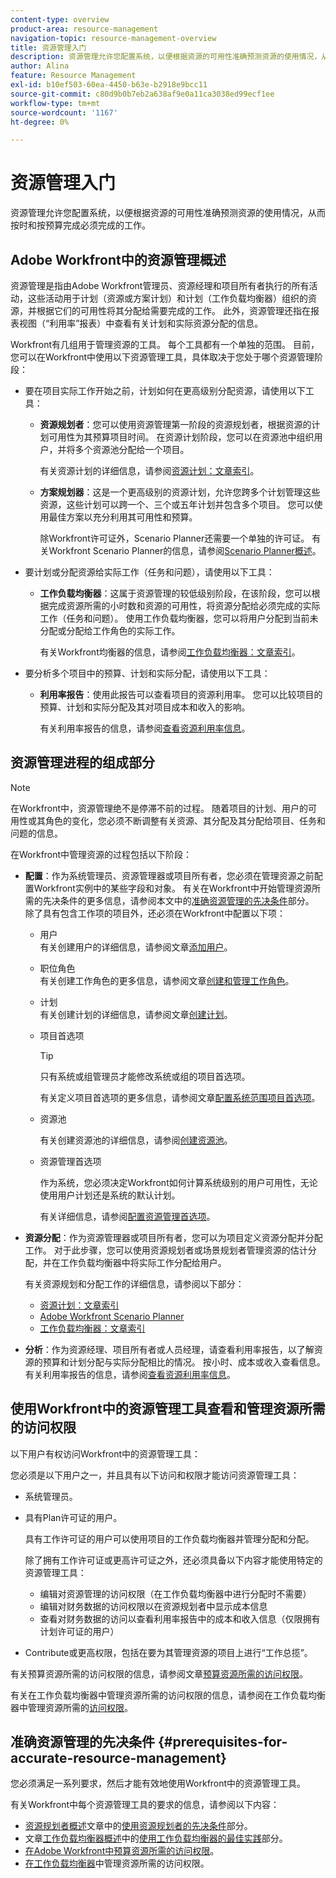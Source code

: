 ```yaml
---
content-type: overview
product-area: resource-management
navigation-topic: resource-management-overview
title: 资源管理入门
description: 资源管理允许您配置系统，以便根据资源的可用性准确预测资源的使用情况，从而按时和按预算完成必须完成的工作。
author: Alina
feature: Resource Management
exl-id: b10ef503-60ea-4450-b63e-b2918e9bcc11
source-git-commit: c80d9b0b7eb2a638af9e0a11ca3038ed99ecf1ee
workflow-type: tm+mt
source-wordcount: '1167'
ht-degree: 0%

---
```


# 资源管理入门

<!-- Audited: 12/2023 -->

<!--
<p>(NOTE: DO NOT DELETE THIS ARTICLE. MANY ARTICLES MENTIONING RES MANAGEMENT ARE AND STILL SHOULD / WILL BE LINKED TO IT.) </p>
<p>(NOTE: Alina: ***As functionality is removed from Legacy and added to Res Planning - this will be continually updated: remove the Legacy Res Planning when that functionality is removed from the system.) </p>
</div>
-->

资源管理允许您配置系统，以便根据资源的可用性准确预测资源的使用情况，从而按时和按预算完成必须完成的工作。

## Adobe Workfront中的资源管理概述

资源管理是指由Adobe Workfront管理员、资源经理和项目所有者执行的所有活动，这些活动用于计划（资源或方案计划）和计划（工作负载均衡器）组织的资源，并根据它们的可用性将其分配给需要完成的工作。 此外，资源管理还指在报表视图（“利用率”报表）中查看有关计划和实际资源分配的信息。

Workfront有几组用于管理资源的工具。 每个工具都有一个单独的范围。 目前，您可以在Workfront中使用以下资源管理工具，具体取决于您处于哪个资源管理阶段：

* 要在项目实际工作开始之前，计划如何在更高级别分配资源，请使用以下工具：

   * **资源规划者**：您可以使用资源管理第一阶段的资源规划者，根据资源的计划可用性为其预算项目时间。 在资源计划阶段，您可以在资源池中组织用户，并将多个资源池分配给一个项目。

     有关资源计划的详细信息，请参阅[资源计划：文章索引](../../resource-mgmt/resource-planning/resource-planning-overview.md)。

   * **方案规划器**：这是一个更高级别的资源计划，允许您跨多个计划管理这些资源，这些计划可以跨一个、三个或五年计划并包含多个项目。 您可以使用最佳方案以充分利用其可用性和预算。

     除Workfront许可证外，Scenario Planner还需要一个单独的许可证。 有关Workfront Scenario Planner的信息，请参阅[Scenario Planner概述](../../scenario-planner/scenario-planner-overview.md)。

     <!--   
     <p data-mc-conditions="QuicksilverOrClassic.Draft mode">(NOTE: when more functionality is added, maybe we add that we recommend to start here if this is available for them?!) </p>   
     -->

* 要计划或分配资源给实际工作（任务和问题），请使用以下工具：

   * **工作负载均衡器**：这属于资源管理的较低级别阶段，在该阶段，您可以根据完成资源所需的小时数和资源的可用性，将资源分配给必须完成的实际工作（任务和问题）。 使用工作负载均衡器，您可以将用户分配到当前未分配或分配给工作角色的实际工作。

     有关Workfront均衡器的信息，请参阅[工作负载均衡器：文章索引](../../resource-mgmt/workload-balancer/workload-balancer.md)。

<!--

  * **Scheduling** (deprecated <span class="preview">and removed from the Preview environment</span>): Refers to assigning actual work to users by matching the job roles assigned to the tasks and issues with the job roles they can fulfill, or assigning actual work to users on tasks and issues which are currently unassigned. This happens at a lower-level in the process of managing resources, where you can assign your resources to the actual work (tasks and issues) that they must fulfill, according to the hours needed in the project plan to fulfill them.  

     For more information about resource scheduling, see the section [Resource Scheduling](../../resource-mgmt/resource-scheduling/resource-scheduling-overview.md).

    >[!CAUTION]
    >
    >
    >We are no longer supporting the Resource Scheduling tools and they will be removed from Workfront in **January 2023**. We recommend that you use the Workload Balancer for scheduling your resources. 
    >
    >
    >* For information about scheduling resources using the Workload Balancer, see the section [The Workload Balancer](../../resource-mgmt/workload-balancer/workload-balancer.md).
    >
    >
    >* For more information about the timeline for removing the Resource Scheduling tools and replacing them with the Workload Balancer, see [Deprecation of Resource Scheduling tools in Adobe Workfront](../../resource-mgmt/resource-mgmt-overview/deprecate-resource-scheduling.md).

-->
* 要分析多个项目中的预算、计划和实际分配，请使用以下工具：

   * **利用率报告**：使用此报告可以查看项目的资源利用率。 您可以比较项目的预算、计划和实际分配及其对项目成本和收入的影响。

     有关利用率报告的信息，请参阅[查看资源利用率信息](../../resource-mgmt/resource-utilization/view-utilization-information.md)。

## 资源管理进程的组成部分

>[!NOTE]
>
>在Workfront中，资源管理绝不是停滞不前的过程。 随着项目的计划、用户的可用性或其角色的变化，您必须不断调整有关资源、其分配及其分配给项目、任务和问题的信息。

在Workfront中管理资源的过程包括以下阶段：

* **配置**：作为系统管理员、资源管理器或项目所有者，您必须在管理资源之前配置Workfront实例中的某些字段和对象。 有关在Workfront中开始管理资源所需的先决条件的更多信息，请参阅本文中的[准确资源管理的先决条件](#prerequisites-for-accurate-resource-management)部分。\
  除了具有包含工作项的项目外，还必须在Workfront中配置以下项：

   * 用户\
     有关创建用户的详细信息，请参阅文章[添加用户](../../administration-and-setup/add-users/create-and-manage-users/add-users.md)。

   * 职位角色\
     有关创建工作角色的更多信息，请参阅文章[创建和管理工作角色](../../administration-and-setup/set-up-workfront/organizational-setup/create-manage-job-roles.md)。

   * 计划\
     有关创建计划的详细信息，请参阅文章[创建计划](../../administration-and-setup/set-up-workfront/configure-timesheets-schedules/create-schedules.md)。

   * 项目首选项

     >[!TIP]
     >
     >只有系统或组管理员才能修改系统或组的项目首选项。

     有关定义项目首选项的更多信息，请参阅文章[配置系统范围项目首选项](../../administration-and-setup/set-up-workfront/configure-system-defaults/set-project-preferences.md)。

   * 资源池

     有关创建资源池的详细信息，请参阅[创建资源池](../../resource-mgmt/resource-planning/resource-pools/create-resource-pools.md)。

   * 资源管理首选项

     作为系统，您必须决定Workfront如何计算系统级别的用户可用性，无论使用用户计划还是系统的默认计划。

     有关详细信息，请参阅[配置资源管理首选项](../../administration-and-setup/set-up-workfront/configure-system-defaults/configure-resource-mgmt-preferences.md)。

* **资源分配**：作为资源管理器或项目所有者，您可以为项目定义资源分配并分配工作。 对于此步骤，您可以使用资源规划者或场景规划者管理资源的估计分配，并在工作负载均衡器中将实际工作分配给用户。

  有关资源规划和分配工作的详细信息，请参阅以下部分：

   * [资源计划：文章索引](../../resource-mgmt/resource-planning/resource-planning-overview.md)
   * [Adobe Workfront Scenario Planner](../../scenario-planner/scenario-planning.md)
   * [工作负载均衡器：文章索引](../../resource-mgmt/workload-balancer/workload-balancer.md)

<!--
* **Resource scheduling**: After generally planning for resources to use on your projects at a high level, you can start assigning work items (tasks and issues) to users based on their job roles using the Workload Balancer.

  For more information, see [Workload Balancer overview](../workload-balancer/overview-workload-balancer.md). 
-->

* **分析**：作为资源经理、项目所有者或人员经理，请查看利用率报告，以了解资源的预算和计划分配与实际分配相比的情况。 按小时、成本或收入查看信息。 有关利用率报告的信息，请参阅[查看资源利用率信息](../../resource-mgmt/resource-utilization/view-utilization-information.md)。

## 使用Workfront中的资源管理工具查看和管理资源所需的访问权限

以下用户有权访问Workfront中的资源管理工具：

您必须是以下用户之一，并且具有以下访问和权限才能访问资源管理工具：

* 系统管理员。
* 具有Plan许可证的用户。

  具有工作许可证的用户可以使用项目的工作负载均衡器并管理分配和分配。

  除了拥有工作许可证或更高许可证之外，还必须具备以下内容才能使用特定的资源管理工具：

   * 编辑对资源管理的访问权限（在工作负载均衡器中进行分配时不需要）
   * 编辑对财务数据的访问权限以在资源规划者中显示成本信息
   * 查看对财务数据的访问以查看利用率报告中的成本和收入信息（仅限拥有计划许可证的用户）

* Contribute或更高权限，包括在要为其管理资源的项目上进行“工作总揽”。

<!--
* Designated as a Resource Manager for projects to use the Scheduling tool (the Scheduling tool is deprecated).

  >[!TIP]
  >
  >You do not have to be a Resource Manager to use the Resource Planner, Scenario Planner, or the Workload Balancer. 
-->

有关预算资源所需的访问权限的信息，请参阅文章[预算资源所需的访问权限](../../resource-mgmt/resource-planning/access-needed-to-budget-resources.md)。

有关在工作负载均衡器中管理资源所需的访问权限的信息，请参阅在工作负载均衡器中管理资源所需的[访问权限](../../resource-mgmt/workload-balancer/access-needed-manage-resources-balancer.md)。

## 准确资源管理的先决条件  {#prerequisites-for-accurate-resource-management}

您必须满足一系列要求，然后才能有效地使用Workfront中的资源管理工具。

有关Workfront中每个资源管理工具的要求的信息，请参阅以下内容：

* [资源规划者概述](../../resource-mgmt/resource-planning/get-started-resource-planner.md)文章中的[使用资源规划者的先决条件](../../resource-mgmt/resource-planning/get-started-resource-planner.md#prerequisites-for-working-in-the-resource-planner)部分。
  <!--remove this at production: * The section "Prerequisites" in the article [Get started with Resource Scheduling](../../resource-mgmt/resource-scheduling/get-started-resource-scheduling.md).-->
* 文章[工作负载均衡器概述](../../resource-mgmt/workload-balancer/overview-workload-balancer.md)中的[使用工作负载均衡器的最佳实践](../../resource-mgmt/workload-balancer/overview-workload-balancer.md#best-practices-for-using-the-workload-balancer)部分。
* [在Adobe Workfront中预算资源所需的访问权限](../../resource-mgmt/resource-planning/access-needed-to-budget-resources.md)。
* [在工作负载均衡器](../../resource-mgmt/workload-balancer/access-needed-manage-resources-balancer.md)中管理资源所需的访问权限。

<!--
<div data-mc-conditions="QuicksilverOrClassic.Draft mode">
<p>(NOTE: drafted and replaced with the links to each prerequisites instead) </p>
<p> We recommend that the following settings exist before starting to manage resources for your organization: </p>
<ul>
<li> You must have users in the system who have active accounts. </li>
<li> You must assign a Plan or a Worker license to the users whose work allocation you want to manage. <note type="note">
Although you can assign work to a Reviewer or a Requestor, they cannot complete it.
<br>We recommend against assigning work to Reviewers or Requestors. For information about access levels in Workfront, see
<a href="../../administration-and-setup/add-users/access-levels-and-object-permissions/access-levels-overview.md" class="MCXref xref" xrefformat="{para}">Access levels overview</a>.
</note></li>
<li> You must have job roles configured in the system.<br>For information about adding job roles to Workfront, see the article <a href="../../administration-and-setup/set-up-workfront/organizational-setup/create-manage-job-roles.md" class="MCXref xref" xrefformat="{para}">Create and manage job roles</a>.</li>
<li> (Optional) If you want to budget cost for your work, your job roles and your users must also have rates associated with them.<br></li>
<li> You must associate at least one job role with your users. </li>
<li> You must specify a valid value for the FTE field of all users when you use the User's Schedule instead of The Default Schedule in your Resource Management system preferences. <br>For information about editing users to ensure they have a job role, FTE, or cost associated with them, see the article <a href="../../administration-and-setup/add-users/create-and-manage-users/edit-a-users-profile.md" class="MCXref xref" xrefformat="{para}">Edit a user's profile</a>. For information about editing the Resource Management preferences in your system, see <a href="../../administration-and-setup/set-up-workfront/configure-system-defaults/configure-resource-mgmt-preferences.md" class="MCXref xref" xrefformat="{para}">Configure Resource Management preferences</a>.</li>
<li>You must associate accurate schedules with your users and they should include schedule exceptions.<br>For information about creating and editing schedules, see the article <a href="../../administration-and-setup/set-up-workfront/configure-timesheets-schedules/create-schedules.md" class="MCXref xref" xrefformat="{para}">Create a schedule</a>.</li>
<li>The Time Off calendar of the users must be up to date. </li>
<li> <p>The following is recommended for the Resource Planner when applying the Project and Role views: </p>
<ul>
<li> <p>You must associate projects with Resource Pools.<br>For information about associating projects with Resource Pools, see <a href="../../resource-mgmt/resource-planning/resource-pools/associate-resource-pools-with-projects-and-templates.md" class="MCXref xref" xrefformat="{para}">Associate resource pools with projects and templates</a>.</p> </li>
</ul> </li>
<li> <p>Your must designate a Resource Manager on your projects and they must have the correct access to budget resources when using the Scheduling tools. </p> <p>For information about the access needed to budget resources, see the article <a href="../../resource-mgmt/resource-planning/access-needed-to-budget-resources.md" class="MCXref xref" xrefformat="{para}">Access needed to budget resources in&nbsp;Adobe Workfront</a>.</p> </li>
<li> <p>You must assign the tasks and issues in your system to job roles, teams, or users.</p> </li>
<li>You must specify a valid value for Planned Hours and Duration for all tasks in your system.<br>For information about Planned Hours, see the article <a href="../../manage-work/tasks/task-information/planned-hours.md" class="MCXref xref" xrefformat="{para}">Planned Hours overview</a>.<br>For information about Duration, see the article <a href="../../manage-work/tasks/taskdurtn/task-duration-and-duration-type.md" class="MCXref xref" xrefformat="{para}">Overview of Task Duration and Duration Type</a>.</li>
</ul>
</div>
-->
